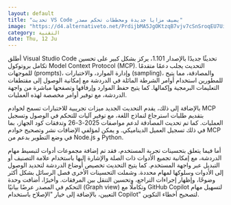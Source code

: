 ```yaml
---
layout: default
title: "تحديث VS Code يضيف مزايا جديدة ومخططات تحكم مصدر"
image: "https://d4.alternativeto.net/PrdijbMA5JgOKtzqB7vjv7cSnSroqEU7Ui-_QRvAj5w/rs:fill:1520:760:0/g:ce:0:0/YWJzOi8vZGlzdC9jb250ZW50LzE3NDk3NjE5NDM0NzUucG5n.png"
category: التقنية
date: Thu, 12 Ju
---
```


أطلق Visual Studio Code تحديثًا جديدًا بالإصدار 1.101، يركز بشكل كبير على تحسين تكامل بروتوكول Model Context Protocol (MCP). التحديث يجلب دعمًا متقدمًا للموجهات (prompts)، وإدارة الموارد، والاختبارات (sampling)، والمصادقة، مما يتيح للمطورين استخدام أوامر الشرطة المائلة في الدردشة مع إمكانية الوصول إلى مقتطفات التعليمات البرمجية وإكمالها. كما يتيح حفظ الموارد وإرفاقها وتصفحها مباشرة من واجهة الدردشة، مع توفير أوامر مخصصة لهذه العمليات.

بالإضافة إلى ذلك، يقدم التحديث الجديد ميزات تجريبية للاختبارات تسمح لخوادم MCP بتقديم طلبات استرجاع لنماذج اللغة، مع توفير آليات للتحكم في الوصول وتسجيل العمليات. كما تم تحديث المصادقة لدعم مواصفات 2025-3-26 وتدفقات كود الجهاز، بما في ذلك تسجيل العميل الديناميكي. و يمكن لمؤلفي الإضافات نشر وتصحيح خوادم MCP في وضع التطوير بدعم من Node.js و Python.

أما فيما يتعلق بتحسينات تجربة المستخدم، فقد تم إضافة مجموعات أدوات لتبسيط مهام الدردشة، مع إمكانية تجميع الأدوات ذات الصلة والإشارة إليها باستخدام علامة التصنيف أو التبديل عبر واجهة المستخدم. كما يتيح التحديث تخصيص أوضاع الدردشة لتحديد الوصول إلى الأدوات وسلوكها لمهام محددة. وشملت التحسينات الأخرى فصل الرسائل بشكل أكثر وضوحًا، وإظهار إجراءات التراجع، وتحسين التنقل بين المرفقات. وأخيرًا، أضافت وحدة التحكم في المصدر عرضًا بيانيًا (Graph view) وتكاملًا مع GitHub Copilot لتسهيل مهام التعيين، بالإضافة إلى خيار "الإصلاح باستخدام Copilot" لتصحيح أخطاء التكوين.

